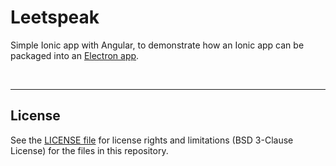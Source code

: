 # Leetspeak #

Simple Ionic app with Angular, to demonstrate how an Ionic app can be
packaged into an [Electron app](https://www.electronjs.org/).

<br>

----

## License ##

See the [LICENSE file](LICENSE.md) for license rights and limitations (BSD 3-Clause License) for the files in this repository.

<br>
